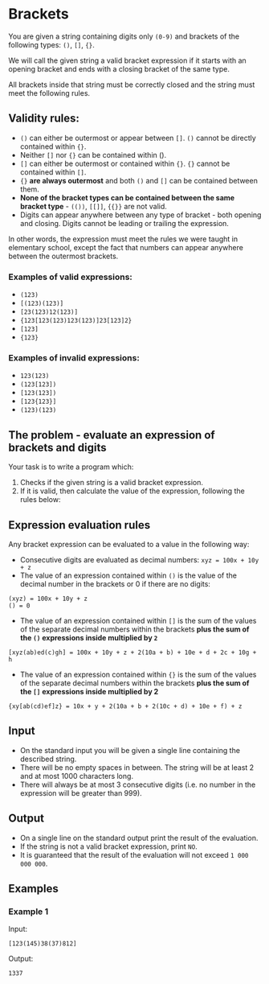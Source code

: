 # Brackets

You are given a string containing digits only `(0-9)` and brackets of the following types: `()`, `[]`, `{}`. 

We will call the given string a valid bracket expression if it starts with an opening bracket and ends with a closing bracket of the same type. 

All brackets inside that string must be correctly closed and the string must meet the following rules.

## Validity rules:

* `()` can either be outermost or appear between `[]`. `()` cannot be directly contained within `{}`. 
* Neither `[]` nor `{}` can be contained within ().
* `[]` can either be outermost or contained within `{}`. `{}` cannot be contained within `[]`.
* `{}` **are always outermost** and both `()` and `[]` can be contained between them.
* **None of the bracket types can be contained between the same bracket type** - `(())`, `[[]]`, `{{}}` are not valid.
* Digits can appear anywhere between any type of bracket - both opening and closing. Digits cannot be leading or trailing the expression.

In other words, the expression must meet the rules we were taught in elementary school, except the fact that numbers can appear anywhere between the outermost brackets.

### Examples of valid expressions:

* `(123)`
* `[(123)(123)]`
* `[23(123)12(123)]`
* `{123[123(123)123(123)]23[123]2}`
* `[123]`
* `{123}`

### Examples of invalid expressions:

* `123(123)`
* `(123[123])`
* `[123(123])`
* `[123{123}]`
* `(123)(123)`

## The problem - evaluate an expression of brackets and digits

Your task is to write a program which:

1. Checks if the given string is a valid bracket expression.
2. If it is valid, then calculate the value of the expression, following the rules below:

## Expression evaluation rules

Any bracket expression can be evaluated to a value in the following way:

* Consecutive digits are evaluated as decimal numbers: `xyz = 100x + 10y + z`
* The value of an expression contained within `()` is the value of the decimal number in the brackets or 0 if there are no digits:

```
(xyz) = 100x + 10y + z
() = 0
```

* The value of an expression contained within `[]` is the sum of the values of the separate decimal numbers within the brackets **plus the sum of the `()` expressions inside multiplied by `2`**

```
[xyz(ab)ed(c)gh] = 100x + 10y + z + 2(10a + b) + 10e + d + 2c + 10g + h
```

* The value of an expression contained within `{}` is the sum of the values of the separate decimal numbers within the brackets **plus the sum of the `[]` expressions inside multiplied by 2**

```
{xy[ab(cd)ef]z} = 10x + y + 2(10a + b + 2(10c + d) + 10e + f) + z
```

## Input

* On the standard input you will be given a single line containing the described string. 
* There will be no empty spaces in between. The string will be at least 2 and at most 1000 characters long. 
* There will always be at most 3 consecutive digits (i.e. no number in the expression will be greater than 999).

## Output

* On a single line on the standard output print the result of the evaluation. 
* If the string is not a valid bracket expression, print `NO`. 
* It is guaranteed that the result of the evaluation will not exceed `1 000 000 000`.

## Examples

### Example 1

Input:

`[123(145)38(37)812]`

Output:

`1337`
